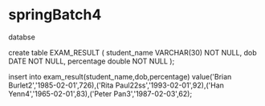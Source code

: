 # springBatch4

databse

create table EXAM_RESULT (
   student_name VARCHAR(30) NOT NULL,
   dob DATE NOT NULL,
   percentage  double NOT NULL
);

insert into exam_result(student_name,dob,percentage) 
value('Brian Burlet2','1985-02-01',726),('Rita Paul22ss','1993-02-01',92),('Han Yenn4','1965-02-01',83),('Peter Pan3','1987-02-03',62);
